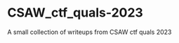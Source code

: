 # CSAW_ctf_quals-2023

<!--
#field
CTF

#groups
Writeups

#languages
Python

#frames and libs

-->

A small collection of writeups from CSAW ctf quals 2023
